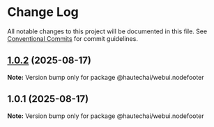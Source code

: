 # Change Log

All notable changes to this project will be documented in this file.
See [Conventional Commits](https://conventionalcommits.org) for commit guidelines.

## [1.0.2](https://github.com/HautechAI/webui/compare/@hautechai/webui.nodefooter@1.0.1...@hautechai/webui.nodefooter@1.0.2) (2025-08-17)

**Note:** Version bump only for package @hautechai/webui.nodefooter

## 1.0.1 (2025-08-17)

**Note:** Version bump only for package @hautechai/webui.nodefooter
